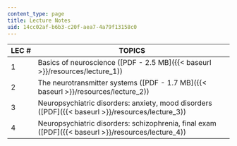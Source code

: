 ```yaml
---
content_type: page
title: Lecture Notes
uid: 14cc02af-b6b3-c20f-aea7-4a79f13158c0
---
```


| LEC # | TOPICS |
| --- | --- |
| 1 | Basics of neuroscience ([PDF - 2.5 MB]({{< baseurl >}}/resources/lecture_1)) |
| 2 | The neurotransmitter systems ([PDF - 1.7 MB]({{< baseurl >}}/resources/lecture_2)) |
| 3 | Neuropsychiatric disorders: anxiety, mood disorders ([PDF]({{< baseurl >}}/resources/lecture_3)) |
| 4 | Neuropsychiatric disorders: schizophrenia, final exam ([PDF]({{< baseurl >}}/resources/lecture_4))